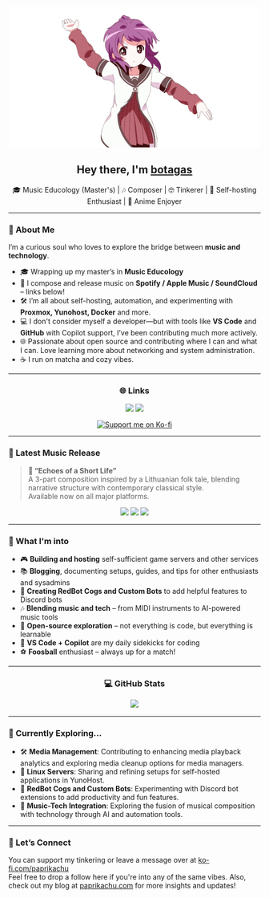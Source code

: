 <p align="center">
  <img src="./anime_girl.gif" alt="Anime coding vibe" />
</p>
<h2 align="center">Hey there, I'm <a href="https://github.com/botagas">botagas</a></h2>
<p align="center">
  🎓 Music Educology (Master's) | 🎶 Composer | 🤓 Tinkerer | 🧪 Self-hosting Enthusiast | 🍜 Anime Enjoyer
</p>

---

### 🎼 About Me

I’m a curious soul who loves to explore the bridge between **music and technology**.

- 🎓 Wrapping up my master’s in **Music Educology**
- 🎷 I compose and release music on **Spotify / Apple Music / SoundCloud** – links below!
- 🛠️ I’m all about self-hosting, automation, and experimenting with **Proxmox, Yunohost, Docker** and more.
- 💻 I don't consider myself a developer—but with tools like **VS Code** and **GitHub** with Copilot support, I’ve been contributing much more actively.
- 🌐 Passionate about open source and contributing where I can and what I can. Love learning more about networking and system administration.
- ☕ I run on matcha and cozy vibes.

---

<h3 align="center"> 🌐 Links </h3>

<p align="center">
  <a href="https://ko-fi.com/paprikachu"><img src="https://img.shields.io/badge/Ko--fi-Support-ff5f5f?style=flat&logo=ko-fi&logoColor=white"></a>
  <a href="https://paprikachu.com"><img src="https://img.shields.io/badge/-Paprikachu-0A0A0A?style=flat&logo=wordpress&logoColor=white" /></a>
</p>

<p align="center">
  <a href="https://ko-fi.com/X8X41B0YXC">
    <img src="https://ko-fi.com/img/githubbutton_sm.svg" alt="Support me on Ko-fi">
  </a>
</p>

---

### 💼 Latest Music Release

> **🎵 “Echoes of a Short Life”**  
> A 3-part composition inspired by a Lithuanian folk tale, blending narrative structure with contemporary classical style.  
> Available now on all major platforms.

<p align="center">
  <a href="https://open.spotify.com/artist/32zeWq8ePpPkBt1rHXHdqg"><img src="https://img.shields.io/badge/-Spotify-1DB954?style=flat&logo=spotify&logoColor=white"></a>
  <a href="https://music.apple.com/us/artist/patrikas-elvinas-%C4%8Depulis/1796863713"><img src="https://img.shields.io/badge/-Apple%20Music-F94E66?style=flat&logo=apple&logoColor=white"></a>
  <a href="https://soundcloud.com/patrikas-king"><img src="https://img.shields.io/badge/-SoundCloud-ff7700?style=flat&logo=soundcloud&logoColor=white"></a>
</p>

---

### 🧠 What I'm into

- 🎮 **Building and hosting** self-sufficient game servers and other services  
- 📚 **Blogging**, documenting setups, guides, and tips for other enthusiasts and sysadmins  
- 🤖 **Creating RedBot Cogs and Custom Bots** to add helpful features to Discord bots  
- 🎶 **Blending music and tech** – from MIDI instruments to AI-powered music tools  
- 🧰 **Open-source exploration** – not everything is code, but everything is learnable  
- 💙 **VS Code + Copilot** are my daily sidekicks for coding  
- ⚽ **Foosball** enthusiast – always up for a match!

---

<h3 align="center"> 💻 GitHub Stats </h3>

<p align="center">
  <img src="https://github-readme-stats.vercel.app/api?username=botagas&show_icons=true&hide_border=true&theme=tokyonight" />
</p>

---

### 🍥 Currently Exploring...

- 🛠️ **Media Management**: Contributing to enhancing media playback analytics and exploring media cleanup options for media managers.
- 💪 **Linux Servers**: Sharing and refining setups for self-hosted applications in YunoHost.
- 🤖 **RedBot Cogs and Custom Bots**: Experimenting with Discord bot extensions to add productivity and fun features.
- 🎵 **Music-Tech Integration**: Exploring the fusion of musical composition with technology through AI and automation tools.

---

### 🌸 Let’s Connect

You can support my tinkering or leave a message over at [ko-fi.com/paprikachu](https://ko-fi.com/paprikachu)  
Feel free to drop a follow here if you're into any of the same vibes. 
Also, check out my blog at [paprikachu.com](https://paprikachu.com) for more insights and updates!
